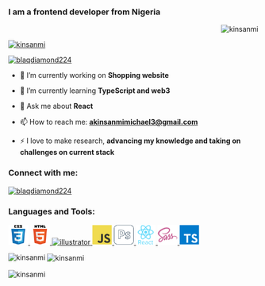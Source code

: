 <h3 align="left">I am a frontend developer from Nigeria</h3>

<p align="right" width="50%"> <img src="https://img.freepik.com/free-vector/hand-coding-concept-illustration_114360-8193.jpg?w=740&t=st=1705671197~exp=1705671797~hmac=b47e426c0a6ceaa93fd8d4605138ebfe179d8a308de8077dc74d74f261119636" alt="kinsanmi" /> </p>

<p align="left"> <a href="https://github.com/ryo-ma/github-profile-trophy"><img src="https://github-profile-trophy.vercel.app/?username=kinsanmi" alt="kinsanmi" /></a> </p>

<p align="left"> <a href="https://twitter.com/blaqdiamond224" target="blank"><img src="https://img.shields.io/twitter/follow/blaqdiamond224?logo=twitter&style=for-the-badge" alt="blaqdiamond224" /></a> </p>

- 🔭 I’m currently working on **Shopping website**

- 🌱 I’m currently learning **TypeScript and web3**

- 💬 Ask me about **React**

- 📫 How to reach me: **akinsanmimichael3@gmail.com**

- ⚡ I love to make research, **advancing my knowledge and taking on challenges on current stack**

<h3 align="left">Connect with me:</h3>
<p align="left">
<a href="https://twitter.com/blaqdiamond224" target="blank"><img align="center" src="https://raw.githubusercontent.com/rahuldkjain/github-profile-readme-generator/master/src/images/icons/Social/twitter.svg" alt="blaqdiamond224" height="30" width="40" /></a>
</p>

<h3 align="left">Languages and Tools:</h3>
<p align="left"> <a href="https://www.w3schools.com/css/" target="_blank" rel="noreferrer"> <img src="https://raw.githubusercontent.com/devicons/devicon/master/icons/css3/css3-original-wordmark.svg" alt="css3" width="40" height="40"/> </a> <a href="https://www.w3.org/html/" target="_blank" rel="noreferrer"> <img src="https://raw.githubusercontent.com/devicons/devicon/master/icons/html5/html5-original-wordmark.svg" alt="html5" width="40" height="40"/> </a> <a href="https://www.adobe.com/in/products/illustrator.html" target="_blank" rel="noreferrer"> <img src="https://www.vectorlogo.zone/logos/adobe_illustrator/adobe_illustrator-icon.svg" alt="illustrator" width="40" height="40"/> </a> <a href="https://developer.mozilla.org/en-US/docs/Web/JavaScript" target="_blank" rel="noreferrer"> <img src="https://raw.githubusercontent.com/devicons/devicon/master/icons/javascript/javascript-original.svg" alt="javascript" width="40" height="40"/> </a> <a href="https://www.photoshop.com/en" target="_blank" rel="noreferrer"> <img src="https://raw.githubusercontent.com/devicons/devicon/master/icons/photoshop/photoshop-line.svg" alt="photoshop" width="40" height="40"/> </a> <a href="https://reactjs.org/" target="_blank" rel="noreferrer"> <img src="https://raw.githubusercontent.com/devicons/devicon/master/icons/react/react-original-wordmark.svg" alt="react" width="40" height="40"/> </a> <a href="https://sass-lang.com" target="_blank" rel="noreferrer"> <img src="https://raw.githubusercontent.com/devicons/devicon/master/icons/sass/sass-original.svg" alt="sass" width="40" height="40"/> </a> <a href="https://www.typescriptlang.org/" target="_blank" rel="noreferrer"> <img src="https://raw.githubusercontent.com/devicons/devicon/master/icons/typescript/typescript-original.svg" alt="typescript" width="40" height="40"/> </a> </p>

<p><img align="left" src="https://github-readme-stats.vercel.app/api/top-langs?username=kinsanmi&show_icons=true&locale=en&layout=compact" alt="kinsanmi" /></p>

<p>&nbsp;<img align="center" src="https://github-readme-stats.vercel.app/api?username=kinsanmi&show_icons=true&locale=en" alt="kinsanmi" /></p>

<p><img align="center" src="https://github-readme-streak-stats.herokuapp.com/?user=kinsanmi&" alt="kinsanmi" /></p>
